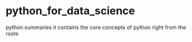 # python_for_data_science
python 
summaries
it contains the core concepts of python right from the roots
